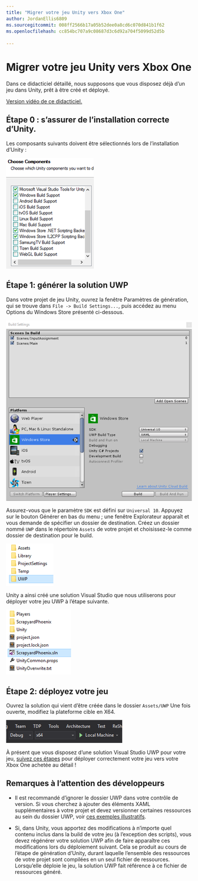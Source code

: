 ```yaml
---
title: "Migrer votre jeu Unity vers Xbox One"
author: JordanEllis6809
ms.sourcegitcommit: 008ff2566b17a05b52dee0a8cd6c070d841b1f62
ms.openlocfilehash: cc854bc707a9c08687d3c6d92a704f5099d52d5b

---
```


# Migrer votre jeu Unity vers Xbox One

Dans ce didacticiel détaillé, nous supposons que vous disposez déjà d’un jeu dans Unity, prêt à être créé et déployé.

[Version vidéo de ce didacticiel.](https://www.youtube.com/watch?v=f0Ptvw7k-CE)

## Étape 0 : s’assurer de l’installation correcte d’Unity.

Les composants suivants doivent être sélectionnés lors de l’installation d’Unity :

![Composants d’installation Unity](images/unity-install-components.png)

## Étape 1: générer la solution UWP

Dans votre projet de jeu Unity, ouvrez la fenêtre Paramètres de génération, qui se trouve dans `File -> Build Settings...`, puis accédez au menu Options du Windows Store présenté ci-dessous.

![Fenêtre Paramètres de génération](images/build-settings.png)

Assurez-vous que le paramètre `SDK` est défini sur `Universal 10`. Appuyez sur le bouton Générer en bas du menu ; une fenêtre Explorateur apparaît et vous demande de spécifier un dossier de destination. Créez un dossier nommé `UWP` dans le répertoire `Assets` de votre projet et choisissez-le comme dossier de destination pour le build.

![Dossier de destination du build](images/build-destination.png)

Unity a ainsi créé une solution Visual Studio que nous utiliserons pour déployer votre jeu UWP à l’étape suivante.

![Solution Visual Studio UWP](images/uwp-vs-solution.png)

## Étape 2: déployez votre jeu

Ouvrez la solution qui vient d’être créée dans le dossier `Assets/UWP`  Une fois ouverte, modifiez la plateforme cible en X64.

![Plateforme de génération x64](images/x64-build-platform.png)

À présent que vous disposez d’une solution Visual Studio UWP pour votre jeu, [suivez ces étapes](https://msdn.microsoft.com/en-us/windows/uwp/xbox-apps/getting-started) pour déployer correctement votre jeu vers votre Xbox One achetée au détail !

## Remarques à l’attention des développeurs

- Il est recommandé d’ignorer le dossier UWP dans votre contrôle de version. Si vous cherchez à ajouter des éléments XAML supplémentaires à votre projet et devez versionner certaines ressources au sein du dossier UWP, voir [ces exemples illustratifs](https://bitbucket.org/Unity-Technologies/windowsstoreappssamples/overview).

- Si, dans Unity, vous apportez des modifications à n’importe quel contenu inclus dans la build de votre jeu (à l’exception des scripts), vous devez régénérer votre solution UWP afin de faire apparaître ces modifications lors du déploiement suivant. Cela se produit au cours de l’étape de génération d’Unity, durant laquelle l’ensemble des ressources de votre projet sont compilées en un seul fichier de ressources. Lorsqu’elle déploie le jeu, la solution UWP fait référence à ce fichier de ressources généré.




<!--HONumber=Jun16_HO4-->


